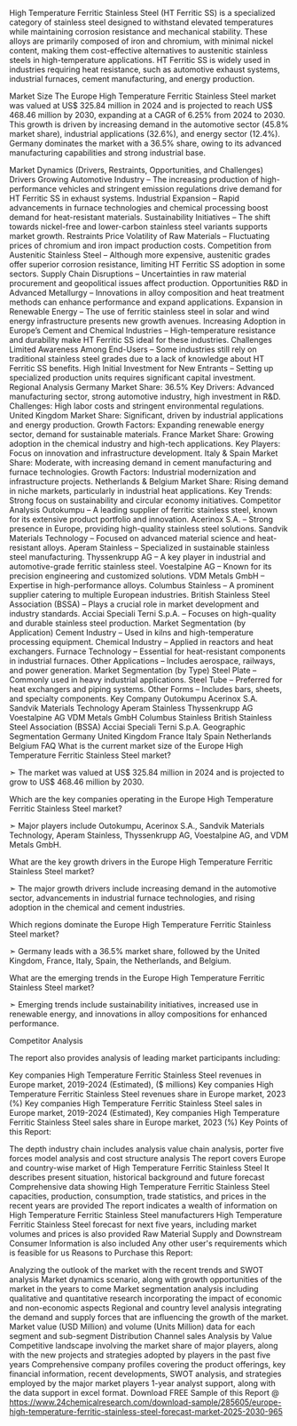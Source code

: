 High Temperature Ferritic Stainless Steel (HT Ferritic SS) is a specialized category of stainless steel designed to withstand elevated temperatures while maintaining corrosion resistance and mechanical stability. These alloys are primarily composed of iron and chromium, with minimal nickel content, making them cost-effective alternatives to austenitic stainless steels in high-temperature applications. HT Ferritic SS is widely used in industries requiring heat resistance, such as automotive exhaust systems, industrial furnaces, cement manufacturing, and energy production.

Market Size
The Europe High Temperature Ferritic Stainless Steel market was valued at US$ 325.84 million in 2024 and is projected to reach US$ 468.46 million by 2030, expanding at a CAGR of 6.25% from 2024 to 2030. This growth is driven by increasing demand in the automotive sector (45.8% market share), industrial applications (32.6%), and energy sector (12.4%). Germany dominates the market with a 36.5% share, owing to its advanced manufacturing capabilities and strong industrial base.

Market Dynamics (Drivers, Restraints, Opportunities, and Challenges)
Drivers
Growing Automotive Industry – The increasing production of high-performance vehicles and stringent emission regulations drive demand for HT Ferritic SS in exhaust systems.
Industrial Expansion – Rapid advancements in furnace technologies and chemical processing boost demand for heat-resistant materials.
Sustainability Initiatives – The shift towards nickel-free and lower-carbon stainless steel variants supports market growth.
Restraints
Price Volatility of Raw Materials – Fluctuating prices of chromium and iron impact production costs.
Competition from Austenitic Stainless Steel – Although more expensive, austenitic grades offer superior corrosion resistance, limiting HT Ferritic SS adoption in some sectors.
Supply Chain Disruptions – Uncertainties in raw material procurement and geopolitical issues affect production.
Opportunities
R&D in Advanced Metallurgy – Innovations in alloy composition and heat treatment methods can enhance performance and expand applications.
Expansion in Renewable Energy – The use of ferritic stainless steel in solar and wind energy infrastructure presents new growth avenues.
Increasing Adoption in Europe’s Cement and Chemical Industries – High-temperature resistance and durability make HT Ferritic SS ideal for these industries.
Challenges
Limited Awareness Among End-Users – Some industries still rely on traditional stainless steel grades due to a lack of knowledge about HT Ferritic SS benefits.
High Initial Investment for New Entrants – Setting up specialized production units requires significant capital investment.
Regional Analysis
Germany
Market Share: 36.5%
Key Drivers: Advanced manufacturing sector, strong automotive industry, high investment in R&D.
Challenges: High labor costs and stringent environmental regulations.
United Kingdom
Market Share: Significant, driven by industrial applications and energy production.
Growth Factors: Expanding renewable energy sector, demand for sustainable materials.
France
Market Share: Growing adoption in the chemical industry and high-tech applications.
Key Players: Focus on innovation and infrastructure development.
Italy & Spain
Market Share: Moderate, with increasing demand in cement manufacturing and furnace technologies.
Growth Factors: Industrial modernization and infrastructure projects.
Netherlands & Belgium
Market Share: Rising demand in niche markets, particularly in industrial heat applications.
Key Trends: Strong focus on sustainability and circular economy initiatives.
Competitor Analysis
Outokumpu – A leading supplier of ferritic stainless steel, known for its extensive product portfolio and innovation.
Acerinox S.A. – Strong presence in Europe, providing high-quality stainless steel solutions.
Sandvik Materials Technology – Focused on advanced material science and heat-resistant alloys.
Aperam Stainless – Specialized in sustainable stainless steel manufacturing.
Thyssenkrupp AG – A key player in industrial and automotive-grade ferritic stainless steel.
Voestalpine AG – Known for its precision engineering and customized solutions.
VDM Metals GmbH – Expertise in high-performance alloys.
Columbus Stainless – A prominent supplier catering to multiple European industries.
British Stainless Steel Association (BSSA) – Plays a crucial role in market development and industry standards.
Acciai Speciali Terni S.p.A. – Focuses on high-quality and durable stainless steel production.
Market Segmentation (by Application)
Cement Industry – Used in kilns and high-temperature processing equipment.
Chemical Industry – Applied in reactors and heat exchangers.
Furnace Technology – Essential for heat-resistant components in industrial furnaces.
Other Applications – Includes aerospace, railways, and power generation.
Market Segmentation (by Type)
Steel Plate – Commonly used in heavy industrial applications.
Steel Tube – Preferred for heat exchangers and piping systems.
Other Forms – Includes bars, sheets, and specialty components.
Key Company
Outokumpu
Acerinox S.A.
Sandvik Materials Technology
Aperam Stainless
Thyssenkrupp AG
Voestalpine AG
VDM Metals GmbH
Columbus Stainless
British Stainless Steel Association (BSSA)
Acciai Speciali Terni S.p.A.
Geographic Segmentation
Germany
United Kingdom
France
Italy
Spain
Netherlands
Belgium
FAQ
What is the current market size of the Europe High Temperature Ferritic Stainless Steel market?

➣ The market was valued at US$ 325.84 million in 2024 and is projected to grow to US$ 468.46 million by 2030.

Which are the key companies operating in the Europe High Temperature Ferritic Stainless Steel market?

➣ Major players include Outokumpu, Acerinox S.A., Sandvik Materials Technology, Aperam Stainless, Thyssenkrupp AG, Voestalpine AG, and VDM Metals GmbH.

What are the key growth drivers in the Europe High Temperature Ferritic Stainless Steel market?

➣ The major growth drivers include increasing demand in the automotive sector, advancements in industrial furnace technologies, and rising adoption in the chemical and cement industries.

Which regions dominate the Europe High Temperature Ferritic Stainless Steel market?

➣ Germany leads with a 36.5% market share, followed by the United Kingdom, France, Italy, Spain, the Netherlands, and Belgium.

What are the emerging trends in the Europe High Temperature Ferritic Stainless Steel market?

➣ Emerging trends include sustainability initiatives, increased use in renewable energy, and innovations in alloy compositions for enhanced performance.

Competitor Analysis

The report also provides analysis of leading market participants including:

Key companies High Temperature Ferritic Stainless Steel revenues in Europe market, 2019-2024 (Estimated), ($ millions)
Key companies High Temperature Ferritic Stainless Steel revenues share in Europe market, 2023 (%)
Key companies High Temperature Ferritic Stainless Steel sales in Europe market, 2019-2024 (Estimated),
Key companies High Temperature Ferritic Stainless Steel sales share in Europe market, 2023 (%)
Key Points of this Report:

The depth industry chain includes analysis value chain analysis, porter five forces model analysis and cost structure analysis
The report covers Europe and country-wise market of High Temperature Ferritic Stainless Steel
It describes present situation, historical background and future forecast
Comprehensive data showing High Temperature Ferritic Stainless Steel capacities, production, consumption, trade statistics, and prices in the recent years are provided
The report indicates a wealth of information on High Temperature Ferritic Stainless Steel manufacturers
High Temperature Ferritic Stainless Steel forecast for next five years, including market volumes and prices is also provided
Raw Material Supply and Downstream Consumer Information is also included
Any other user's requirements which is feasible for us
Reasons to Purchase this Report:

Analyzing the outlook of the market with the recent trends and SWOT analysis
Market dynamics scenario, along with growth opportunities of the market in the years to come
Market segmentation analysis including qualitative and quantitative research incorporating the impact of economic and non-economic aspects
Regional and country level analysis integrating the demand and supply forces that are influencing the growth of the market.
Market value (USD Million) and volume (Units Million) data for each segment and sub-segment
Distribution Channel sales Analysis by Value
Competitive landscape involving the market share of major players, along with the new projects and strategies adopted by players in the past five years
Comprehensive company profiles covering the product offerings, key financial information, recent developments, SWOT analysis, and strategies employed by the major market players
1-year analyst support, along with the data support in excel format.
Download FREE Sample of this Report @ https://www.24chemicalresearch.com/download-sample/285605/europe-high-temperature-ferritic-stainless-steel-forecast-market-2025-2030-965
